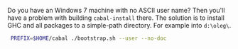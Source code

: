 Do you have an Windows 7 machine with no ASCII user name? Then you'll have a problem
with building `cabal-install` there. The solution is to install GHC and all packages
to a simple-path directory. For example into `d:\oleg\`.

```bash
 PREFIX=$HOME/cabal ./bootstrap.sh --user --no-doc
 ```
